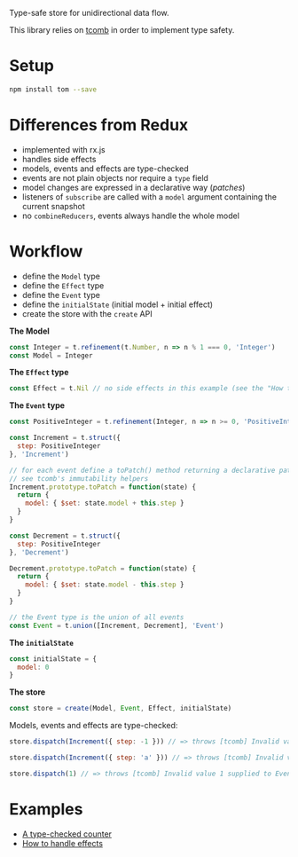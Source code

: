 Type-safe store for unidirectional data flow.

This library relies on [tcomb](https://github.com/gcanti/tcomb) in order to implement type safety.

# Setup

```sh
npm install tom --save
```

# Differences from Redux

- implemented with rx.js
- handles side effects
- models, events and effects are type-checked
- events are not plain objects nor require a `type` field
- model changes are expressed in a declarative way (*patches*)
- listeners of `subscribe` are called with a `model` argument containing the current snapshot
- no `combineReducers`, events always handle the whole model

# Workflow

- define the `Model` type
- define the `Effect` type
- define the `Event` type
- define the `initialState` (initial model + initial effect)
- create the store with the `create` API

**The Model**

```js
const Integer = t.refinement(t.Number, n => n % 1 === 0, 'Integer')
const Model = Integer
```

**The `Effect` type**

```js
const Effect = t.Nil // no side effects in this example (see the "How to handle effects" example below)
```

**The `Event` type**

```js
const PositiveInteger = t.refinement(Integer, n => n >= 0, 'PositiveInteger')

const Increment = t.struct({
  step: PositiveInteger
}, 'Increment')

// for each event define a toPatch() method returning a declarative patch to apply to the current state
// see tcomb's immutability helpers
Increment.prototype.toPatch = function(state) {
  return {
    model: { $set: state.model + this.step }
  }
}

const Decrement = t.struct({
  step: PositiveInteger
}, 'Decrement')

Decrement.prototype.toPatch = function(state) {
  return {
    model: { $set: state.model - this.step }
  }
}

// the Event type is the union of all events
const Event = t.union([Increment, Decrement], 'Event')
```

**The `initialState`**

```js
const initialState = {
  model: 0
}
```

**The store**

```js
const store = create(Model, Event, Effect, initialState)
```

Models, events and effects are type-checked:

```js
store.dispatch(Increment({ step: -1 })) // => throws [tcomb] Invalid value -1 supplied to Increment/step: PositiveInteger

store.dispatch(Increment({ step: 'a' })) // => throws [tcomb] Invalid value "a" supplied to Increment/step: Number

store.dispatch(1) // => throws [tcomb] Invalid value 1 supplied to Event (no constructor returned by dispatch)
```

# Examples

- [A type-checked counter](examples/counter/index.js)
- [How to handle effects](examples/effects/index.js)
